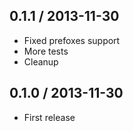 0.1.1 / 2013-11-30
------------------

- Fixed prefoxes support
- More tests
- Cleanup


0.1.0 / 2013-11-30
------------------

- First release
